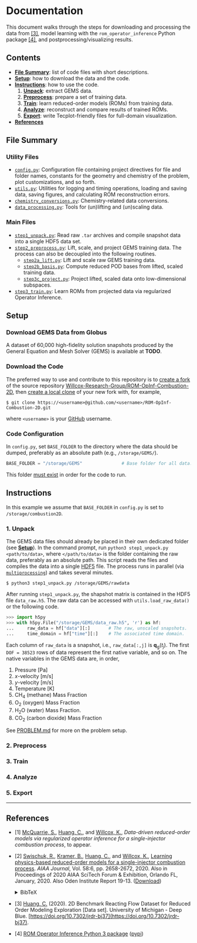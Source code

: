 # Documentation

This document walks through the steps for downloading and processing the data from [\[3\]](#references), model learning with the `rom_operator_inference` Python package [\[4\]](#references), and postprocessing/visualizing results.

## Contents

- [**File Summary**](#file-summary): list of code files with short descriptions.
- [**Setup**](#setup): how to download the data and the code.
- [**Instructions**](#instructions): how to use the code.
    1. [**Unpack**](#unpack): extract GEMS data.
    2. [**Preprocess**](#preprocess): prepare a set of training data.
    3. [**Train**](#train): learn reduced-order models (ROMs) from training data.
    4. [**Analyze**](#analyze): reconstruct and compare results of trained ROMs.
    5. [**Export**](#export): write Tecplot-friendly files for full-domain visualization.
- [**References**](#references)

## File Summary

### Utility Files

- [`config.py`](../config.py): Configuration file containing project directives for file and folder names, constants for the geometry and chemistry of the problem, plot customizations, and so forth.
- [`utils.py`](../utils.py): Utilities for logging and timing operations, loading and saving data, saving figures, and calculating ROM reconstruction errors.
- [`chemistry_conversions.py`](../chemistry_conversions.py): Chemistry-related data conversions.
- [`data_processing.py`](../data_processing.py): Tools for (un)lifting and (un)scaling data.

### Main Files

- [`step1_unpack.py`](../step1_unpack.py): Read raw `.tar` archives and compile snapshot data into a single HDF5 data set.
- [`step2_preprocess.py`](../step2_preprocess.py): Lift, scale, and project GEMS training data. The process can also be decoupled into the following routines.
    - [`step2a_lift.py`](../step2a_lift.py): Lift and scale raw GEMS training data.
    - [`step2b_basis.py`](../step2b_basis.py): Compute reduced POD bases from lifted, scaled training data.
    - [`step3c_project.py`](../step2c_project.py): Project lifted, scaled data onto low-dimensional subspaces.
- [`step3_train.py`](../step3_train.py): Learn ROMs from projected data via regularized Operator Inference.

<!-- - [`step4_analyze.py`](../step4_analyze.py): Use trained ROMs for prediction.
- [`step5_export.py`](../step5_export.py): Export data to a Tecplot-friendly format. -->

<!-- ### Other Files

- `log.log`: Logging files (created as needed). For experiments with a specified number of training snapshots _k_, a separate log file is created (e.g., _k = 10000_ activity is logged to `config.BASE_FOLDER/k10000/log.log`.
- [`requirements.txt`](../requirements.txt): Python package requirements for this repository. Use `pip3 install --user -r requirements.txt` to install the prerequisites.
 -->

## Setup

### Download GEMS Data from Globus

A dataset of 60,000 high-fidelity solution snapshots produced by the General Equation and Mesh Solver (GEMS) is available at **TODO**.

### Download the Code

The preferred way to use and contribute to this repository is to [create a fork](https://guides.github.com/activities/forking/) of the source repository [Willcox-Research-Group/ROM-OpInf-Combustion-2D](https://github.com/Willcox-Research-Group/ROM-OpInf-Combustion-2D), then [create a local clone](https://docs.github.com/en/github/creating-cloning-and-archiving-repositories/cloning-a-repository) of your new fork with, for example,
```shell
$ git clone https://<username>@github.com/<username>/ROM-OpInf-Combustion-2D.git
```
where `<username>` is your [GitHub](https://github.com) username.

### Code Configuration

In `config.py`, set `BASE_FOLDER` to the directory where the data should be dumped, preferably as an absolute path (e.g., `/storage/GEMS/`).
```python
BASE_FOLDER = "/storage/GEMS"               # Base folder for all data.
```
This folder [must exist](https://en.wikipedia.org/wiki/Mkdir) in order for the code to run.

## Instructions

In this example we assume that `BASE_FOLDER` in `config.py` is set to `/storage/combustion2D`.

### 1. Unpack

The GEMS data files should already be placed in their own dedicated folder (see [**Setup**](#steup)).
In the command prompt, run `python3 step1_unpack.py <path/to/data>`, where `</path/to/data>` is the folder containing the raw data, preferably as an absolute path.
This script reads the files and compiles the data into a single [HDF5](https://www.h5py.org) file.
The process runs in parallel (via [`multiprocessing`](https://docs.python.org/3/library/multiprocessing.html)) and takes several minutes.

```shell
$ python3 step1_unpack.py /storage/GEMS/rawdata
```

After running `step1_unpack.py`, the shapshot matrix is contained in the HDF5 file `data_raw.h5`.
The raw data can be accessed with `utils.load_raw_data()` or the following code.

```python
>>> import h5py
>>> with h5py.File("/storage/GEMS/data_raw.h5", 'r') as hf:
...     raw_data = hf["data"][:]       # The raw, unscaled snapshots.
...     time_domain = hf["time"][:]    # The associated time domain.
```

Each column of `raw_data` is a snapshot, i.e., `raw_data[:,j]` is **q**<sub>g</sub>(_t_<sub>_j_</sub>).
The first `DOF = 38523` rows of data represent the first native variable, and so on.
The native variables in the GEMS data are, in order,
1. Pressure [Pa]
2. _x_-velocity [m/s]
3. _y_-velocity [m/s]
4. Temperature [K]
5. CH<sub>4</sub> (methane) Mass Fraction
6. O<sub>2</sub> (oxygen) Mass Fraction
7. H<sub>2</sub>O (water) Mass Fraction.
8. CO<sub>2</sub> (carbon dioxide) Mass Fraction

See [PROBLEM.md](./PROBLEM.md) for more on the problem setup.

### 2. Preprocess

### 3. Train

### 4. Analyze

### 5. Export

---

## References

- \[1\] [McQuarrie, S.](https://scholar.google.com/citations?user=qQ6JDJ4AAAAJ), [Huang, C.](https://scholar.google.com/citations?user=lUXijaQAAAAJ), and [Willcox, K.](https://kiwi.oden.utexas.edu/), _Data-driven reduced-order models via regularized operator inference for a single-injector combustion process_, to appear.

- \[2\] [Swischuk, R.](https://scholar.google.com/citations?user=L9D0LBsAAAAJ), [Kramer, B.](http://kramer.ucsd.edu/), [Huang, C.](https://scholar.google.com/citations?user=lUXijaQAAAAJ), and [Willcox, K.](https://kiwi.oden.utexas.edu/), [Learning physics-based reduced-order models for a single-injector combustion process](https://arc.aiaa.org/doi/10.2514/1.J058943). _AIAA Journal_, Vol. 58:6, pp. 2658-2672, 2020. Also in Proceedings of 2020 AIAA SciTech Forum & Exhibition, Orlando FL, January, 2020. Also Oden Institute Report 19-13.
([Download](https://kiwi.oden.utexas.edu/papers/learning-reduced-model-combustion-Swischuk-Kramer-Huang-Willcox.pdf))<details><summary>BibTeX</summary><pre>
@article{SKHW2020ROMCombustion,
    title     = {Learning physics-based reduced-order models for a single-injector combustion process},
    author    = {Swischuk, R. and Kramer, B. and Huang, C. and Willcox, K.},
    journal   = {AIAA Journal},
    volume    = {58},
    number    = {6},
    pages     = {2658--2672},
    year      = {2020},
    publisher = {American Institute of Aeronautics and Astronautics}
}</pre></details>

- \[3\] [Huang, C.](https://scholar.google.com/citations?user=lUXijaQAAAAJ) (2020). 2D Benchmark Reacting Flow Dataset for Reduced Order Modeling Exploration \[Data set\]. University of Michigan - Deep Blue. [https://doi.org/10.7302/jrdr-bj37](https://doi.org/10.7302/jrdr-bj37).

- \[4\] [ROM Operator Inference Python 3 package](https://github.com/Willcox-Research-Group/rom-operator-inference-Python3) ([pypi](https://pypi.org/project/rom-operator-inference/))

